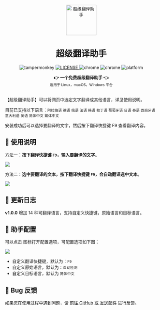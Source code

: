 <center>
<p align="center">
  <a href="https://www.youxiaohou.com" title="点击访问">
    <img width="100" height="100" src="https://www.youxiaohou.com/logo.gif" alt="超级翻译助手">
  </a>
</p>

<h1 align="center">超级翻译助手</h1>

<p align="center">
  <img src="https://img.shields.io/badge/TamperMonkey-v4.13-brightgreen.svg" alt="tampermonkey">
  <a href="LICENSE">
    <img src="https://img.shields.io/badge/license-AGPLv3.0-lightgrey.svg" alt="LICENSE">
  </a>
  <img src="https://img.shields.io/badge/Chrome-≥76.0-brightgreen.svg" alt="chrome">
  <img src="https://img.shields.io/badge/Edge-≥88.0-brightgreen.svg" alt="chrome">
  <img src="https://img.shields.io/badge/Platform-Windows%20%7C%20Mac%20%7C%20Linux-blue.svg" alt="platform">
</p>

<div align="center">
  <strong>👉 一个免费超级翻译助手 👈</strong><br>
  <sub>适用于 Linux，macOS，Windows 平台</sub>
</div>
</center><br>


【超级翻译助手】可以将网页中选定文字翻译成其他语言，详见使用说明。

目前已支持以下语言：`阿拉伯语` `德语` `俄语` `法语` `韩语` `拉丁语` `葡萄牙语` `日语` `泰语` `西班牙语` `意大利语` `英语` `简体中文`  `繁体中文`

安装成功后可以选择要翻译的文字，然后按下翻译快捷键 F9 查看翻译内容。

## 📖 使用说明

方法一：**按下翻译快捷键 `F9`，输入要翻译的文字**。

![](https://pic.rmb.bdstatic.com/bjh/0570ed8c826021f9d5e010b8cf4ff0035073.gif)

方法二：**选中要翻译的文本，按下翻译快捷键 `F9`，会自动翻译选中文本**。

![](https://pic.rmb.bdstatic.com/bjh/0831ae9c15cf8e8667cf4399f7d76f0a3680.gif)

## 📝 更新日志

**v1.0.0** 增加 14 种可翻译语言，支持自定义快捷键，原始语言和目标语言。

## 🔧 助手配置

可以点击 <Icon name="tm"/> 图标打开配置选项，可配置选项如下图：

![](https://pic.rmb.bdstatic.com/bjh/4ee9ebe492bccd40f15d5189accd54148549.png)

- 自定义翻译快捷键，默认为：`F9`
- 自定义原始语言，默认为：`自动检测`
- 自定义目标语言，默认为 `简体中文`

## 🐞 Bug 反馈

如果您在使用过程中遇到问题，请 [前往 GitHub](https://github.com/syhyz1990/translate/issues) 或 [发送邮件](mailto:mail@youxiaohou.com) 进行反馈。

